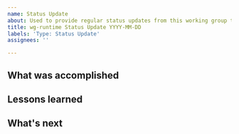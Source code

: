 ```yaml
---
name: Status Update
about: Used to provide regular status updates from this working group to the community.
title: wg-runtime Status Update YYYY-MM-DD
labels: 'Type: Status Update'
assignees: ''

---
```


## What was accomplished

## Lessons learned

## What's next
